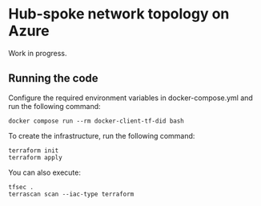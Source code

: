 # Hub-spoke network topology on Azure

Work in progress.

## Running the code

Configure the required environment variables in docker-compose.yml and run the following command:

```shell
docker compose run --rm docker-client-tf-did bash
```

To create the infrastructure, run the following command:

```shell
terraform init
terraform apply
```

You can also execute:

```shell
tfsec .
terrascan scan --iac-type terraform
```

